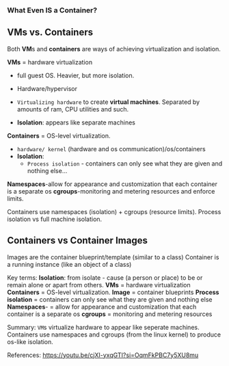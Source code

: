 ### What Even IS a Container?

## VMs vs. Containers

Both **VM**s and **containers** are ways of achieving virtualization and isolation.

**VMs** = hardware virtualization

- full guest OS. Heavier, but more isolation.

- Hardware/hypervisor
- `Virtualizing hardware` to create **virtual machines**. Separated by amounts of ram, CPU utilities and such.
- **Isolation**: appears like separate machines

**Containers** = OS-level virtualization.

- `hardware/ kernel` (hardware and os communication)/os/containers
- **Isolation**:
  - `Process isolation` - containers can only see what they are given and nothing else...

**Namespaces**-allow for appearance and customization that each container is a separate os
**cgroups**-monitoring and metering resources and enforce limits.

Containers use namespaces (isolation) + cgroups (resource limits).
Process isolation vs full machine isolation.

## Containers vs Container Images

Images are the container blueprint/template (similar to a class)
Container is a running instance (like an object of a class)

Key terms:
**Isolation**: from isolate - cause (a person or place) to be or remain alone or apart from others.
**VMs** = hardware virtualization
**Containers** = OS-level virtualization.
**Image** = container blueprints
**Process isolation** = containers can only see what they are given and nothing else
**Namespaces**- = allow for appearance and customization that each container is a separate os
**cgroups** = monitoring and metering resources

Summary:
`VM`s virtualize hardware to appear like seperate machines. Containers use namespaces and cgroups (from the linux kernel) to produce os-like isolation.

References:
https://youtu.be/cjXI-yxqGTI?si=OqmFkPBC7y5XU8mu